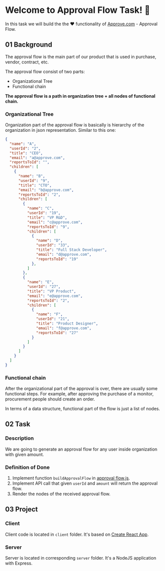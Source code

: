 # Welcome to Approval Flow Task! 🤖

In this task we will build the the ❤️ functionality of [Approve.com](https://approve.com) - Approval Flow.

## 01 Background
The approval flow is the main part of our product that is used in purchase, vendor, contract, etc.

The approval flow consist of two parts:
 - Organizational Tree
 - Functional chain

**The approval flow is a path in organization tree + all nodes of functional chain.**

### Organizational Tree
Organization part of the approval flow is basically is hierarchy of the organization in json representation. Similar to this one:
```json
{
  "name": "A",
  "userId": "2",
  "title": "CEO",
  "email": "a@approve.com",
  "reportsToId": "",
  "children": [
    {
      "name": "B",
      "userId": "9",
      "title": "CTO",
      "email": "b@approve.com",
      "reportsToId": "2",
      "children": [
        {
          "name": "C",
          "userId": "19",
          "title": "VP R&D",
          "email": "c@approve.com",
          "reportsToId": "9",
          "children": [
            {
              "name": "D",
              "userId": "33",
              "title": "Full Stack Developer",
              "email": "d@approve.com",
              "reportsToId": "19"
            },
          ]
        },
        {
          "name": "E",
          "userId": "27",
          "title": "VP Product",
          "email": "e@approve.com",
          "reportsToId": "2",
          "children": [
            {
              "name": "F",
              "userId": "21",
              "title": "Product Designer",
              "email": "f@approve.com",
              "reportsToId": "27"
            }
          ]
        }
      ]
    }
  ]
}

```

### Functional chain
After the organizational part of the approval is over, there are usually some functional steps. For example, after approving the purchase of a monitor, procurement people should create an order.

In terms of a data structure, functional part of the flow is just a list of nodes.


## 02 Task

### Description
We are going to generate an approval flow for any user inside organization with given amount.

### Definition of Done
1. Implement function `buildApprovalFlow` in [approval flow.js](./server/approval-flow.js).
2. Implement API call that given `userId` and `amount` will return the approval flow.
3. Render the nodes of the received approval flow.

## 03 Project

### Client
Client code is located in `client` folder. It's based on [Create React App](https://reactjs.org/docs/create-a-new-react-app.html).

### Server
Server is located in corresponding `server` folder. It's a NodeJS application with Express.